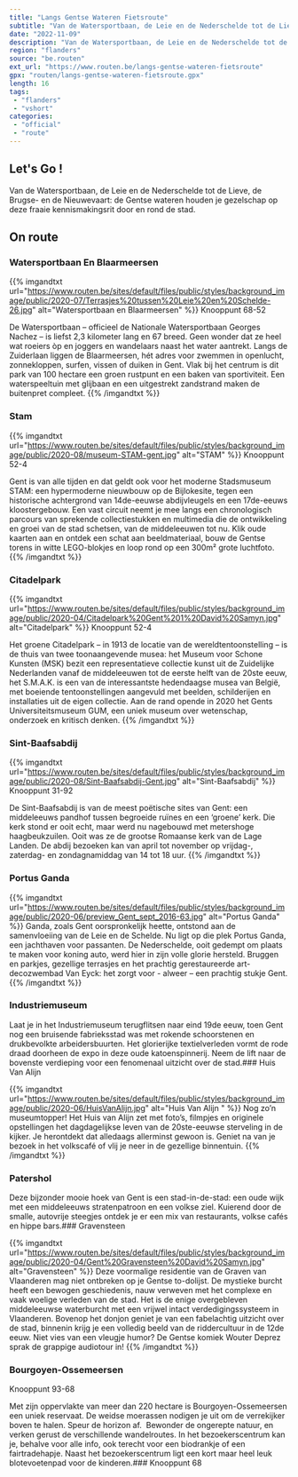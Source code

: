```yaml
---
title: "Langs Gentse Wateren Fietsroute"
subtitle: "Van de Watersportbaan, de Leie en de Nederschelde tot de Lieve, de Brugse- en de Nieuwevaart"
date: "2022-11-09"
description: "Van de Watersportbaan, de Leie en de Nederschelde tot de Lieve, de Brugse- en de Nieuwevaart"
region: "flanders"
source: "be.routen"
ext_url: "https://www.routen.be/langs-gentse-wateren-fietsroute"
gpx: "routen/langs-gentse-wateren-fietsroute.gpx"
length: 16
tags:
 - "flanders"
 - "vshort"
categories:
 - "official"
 - "route"
---
```


## Let's Go ! 

Van de Watersportbaan, de Leie en de Nederschelde tot de Lieve, de Brugse- en de Nieuwevaart: de Gentse wateren houden je gezelschap op deze fraaie kennismakingsrit door en rond de stad.

## On route

### Watersportbaan En Blaarmeersen

{{% imgandtxt url="https://www.routen.be/sites/default/files/public/styles/background_image/public/2020-07/Terrasjes%20tussen%20Leie%20en%20Schelde-26.jpg" alt="Watersportbaan en Blaarmeersen" %}}
Knooppunt 68-52

De Watersportbaan – officieel de Nationale Watersportbaan Georges Nachez – is liefst 2,3 kilometer lang en 67 breed. Geen wonder dat ze heel wat roeiers òp en joggers en wandelaars naast het water aantrekt. Langs de Zuiderlaan liggen de Blaarmeersen, hét adres voor zwemmen in openlucht, zonnekloppen, surfen, vissen of duiken in Gent. Vlak bij het centrum is dit park van 100 hectare een groen rustpunt en een baken van sportiviteit. Een waterspeeltuin met glijbaan en een uitgestrekt zandstrand maken de buitenpret compleet.
{{% /imgandtxt %}}

### Stam

{{% imgandtxt url="https://www.routen.be/sites/default/files/public/styles/background_image/public/2020-08/museum-STAM-gent.jpg" alt="STAM" %}}
Knooppunt 52-4

Gent is van alle tijden en dat geldt ook voor het moderne Stadsmuseum STAM: een hypermoderne nieuwbouw op de Bijlokesite, tegen een historische achtergrond van 14de-eeuwse abdijvleugels en een 17de-eeuws kloostergebouw. Een vast circuit neemt je mee langs een chronologisch parcours van sprekende collectiestukken en multimedia die de ontwikkeling en groei van de stad schetsen, van de middeleeuwen tot nu. Klik oude kaarten aan en ontdek een schat aan beeldmateriaal, bouw de Gentse torens in witte LEGO-blokjes en loop rond op een 300m² grote luchtfoto.
{{% /imgandtxt %}}

### Citadelpark

{{% imgandtxt url="https://www.routen.be/sites/default/files/public/styles/background_image/public/2020-04/Citadelpark%20Gent%201%20David%20Samyn.jpg" alt="Citadelpark" %}}
Knooppunt 52-4

Het groene Citadelpark – in 1913 de locatie van de wereldtentoonstelling – is de thuis van twee toonaangevende musea: het Museum voor Schone Kunsten (MSK) bezit een representatieve collectie kunst uit de Zuidelijke Nederlanden vanaf de middeleeuwen tot de eerste helft van de 20ste eeuw, het S.M.A.K. is een van de interessantste hedendaagse musea van België, met boeiende tentoonstellingen aangevuld met beelden, schilderijen en installaties uit de eigen collectie. Aan de rand opende in 2020 het Gents Universiteitsmuseum GUM, een uniek museum over wetenschap, onderzoek en kritisch denken.
{{% /imgandtxt %}}

### Sint-Baafsabdij

{{% imgandtxt url="https://www.routen.be/sites/default/files/public/styles/background_image/public/2020-08/Sint-Baafsabdij-Gent.jpg" alt="Sint-Baafsabdij" %}}
Knooppunt 31-92

De Sint-Baafsabdij is van de meest poëtische sites van Gent: een middeleeuws pandhof tussen begroeide ruïnes en een ‘groene’ kerk. Die kerk stond er ooit echt, maar werd nu nagebouwd met metershoge haagbeukzuilen. Ooit was ze de grootse Romaanse kerk van de Lage Landen. De abdij bezoeken kan van april tot november op vrijdag-, zaterdag- en zondagnamiddag van 14 tot 18 uur.
{{% /imgandtxt %}}

### Portus Ganda

{{% imgandtxt url="https://www.routen.be/sites/default/files/public/styles/background_image/public/2020-06/preview_Gent_sept_2016-63.jpg" alt="Portus Ganda" %}}
Ganda, zoals Gent oorspronkelijk heette, ontstond aan de samenvloeiing van de Leie en de Schelde. Nu ligt op die plek Portus Ganda, een jachthaven voor passanten. De Nederschelde, ooit gedempt om plaats te maken voor koning auto, werd hier in zijn volle glorie hersteld. Bruggen en parkjes, gezellige terrasjes en het prachtig gerestaureerde art-decozwembad Van Eyck: het zorgt voor - alweer – een prachtig stukje Gent.
{{% /imgandtxt %}}

### Industriemuseum

Laat je in het Industriemuseum terugflitsen naar eind 19de eeuw, toen Gent nog een bruisende fabrieksstad was met rokende schoorstenen en drukbevolkte arbeidersbuurten. Het glorierijke textielverleden vormt de rode draad doorheen de expo in deze oude katoenspinnerij. Neem de lift naar de bovenste verdieping voor een fenomenaal uitzicht over de stad.### Huis Van Alijn 

{{% imgandtxt url="https://www.routen.be/sites/default/files/public/styles/background_image/public/2020-06/HuisVanAlijn.jpg" alt="Huis Van Alijn " %}}
Nog zo’n museumtopper! Het Huis van Alijn zet met foto’s, filmpjes en originele opstellingen het dagdagelijkse leven van de 20ste-eeuwse sterveling in de kijker. Je herontdekt dat alledaags allerminst gewoon is. Geniet na van je bezoek in het volkscafé of vlij je neer in de gezellige binnentuin.
{{% /imgandtxt %}}

### Patershol

Deze bijzonder mooie hoek van Gent is een stad-in-de-stad: een oude wijk met een middeleeuws stratenpatroon en een volkse ziel. Kuierend door de smalle, autovrije steegjes ontdek je er een mix van restaurants, volkse cafés en hippe bars.### Gravensteen

{{% imgandtxt url="https://www.routen.be/sites/default/files/public/styles/background_image/public/2020-04/Gent%20Gravensteen%20David%20Samyn.jpg" alt="Gravensteen" %}}
Deze voormalige residentie van de Graven van Vlaanderen mag niet ontbreken op je Gentse to-dolijst. De mystieke burcht heeft een bewogen geschiedenis, nauw verweven met het complexe en vaak woelige verleden van de stad. Het is de enige overgebleven middeleeuwse waterburcht met een vrijwel intact verdedigingssysteem in Vlaanderen. Bovenop het donjon geniet je van een fabelachtig uitzicht over de stad, binnenin krijg je een volledig beeld van de riddercultuur in de 12de eeuw. Niet vies van een vleugje humor? De Gentse komiek Wouter Deprez sprak de grappige audiotour in!
{{% /imgandtxt %}}

### Bourgoyen-Ossemeersen

Knooppunt 93-68

Met zijn oppervlakte van meer dan 220 hectare is Bourgoyen-Ossemeersen een uniek reservaat. De weidse moerassen nodigen je uit om de verrekijker boven te halen. Speur de horizon af.  Bewonder de ongerepte natuur, en verken gerust de verschillende wandelroutes. In het bezoekerscentrum kan je, behalve voor alle info, ook terecht voor een biodrankje of een fairtradehapje. Naast het bezoekerscentrum ligt een kort maar heel leuk blotevoetenpad voor de kinderen.### Knooppunt 68


